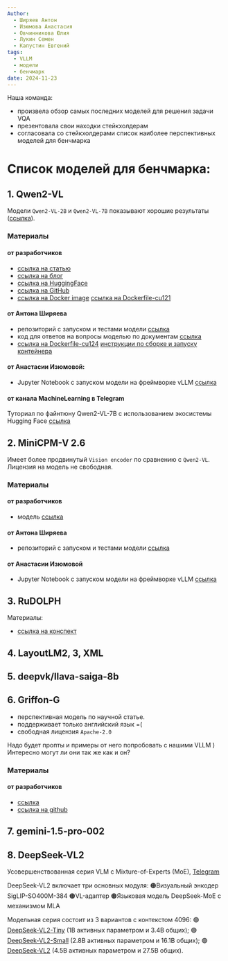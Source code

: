 ```yaml
---
Author:
  - Ширяев Антон
  - Изюмова Анастасия
  - Овчинникова Юлия
  - Лукин Семен
  - Капустин Евгений
tags:
  - VLLM
  - модели
  - бенчмарк
date: 2024-11-23
---
```

Наша команда:
* произвела обзор самых последних моделей для решения задачи VQA
* презентовала свои находки стейкхолдерам
* согласовала со стейкхолдерами список наиболее перспективных моделей для бенчмарка
# Список моделей для бенчмарка:

## 1. Qwen2-VL

 Модели `Qwen2-VL-2B` и `Qwen2-VL-7B` показывают хорошие результаты ([ссылка](https://gitlab.com/document_vqa/qwen2-vl#результаты-тестов-модели-qwen2-vl-2b-instruct)).
### Материалы

#### от разработчиков
* [ссылка на статью](https://arxiv.org/pdf/2409.12191)
* [ссылка на блог](https://qwenlm.github.io/blog/qwen2-vl/)
* [ссылка на HuggingFace](https://huggingface.co/Qwen/Qwen2-VL-7B-Instruct)
* [ссылка на GitHub](https://github.com/QwenLM/Qwen2-VL) 
* [ссылка на Docker image](https://github.com/QwenLM/Qwen2-VL?tab=readme-ov-file#-docker) [ссылка на Dockerfile-cu121](https://github.com/QwenLM/Qwen2-VL/blob/main/docker/Dockerfile-cu121)

#### от Антона Ширяева
* репозиторий с запуском и тестами модели [ссылка](https://gitlab.com/document_vqa/qwen2-vl)
* код для ответов на вопросы моделью по документам [ссылка](https://gitlab.com/document_vqa/qwen2-vl/-/blob/main/src/run_predict.py?ref_type=heads)
* [ссылка на Dockerfile-cu124](https://github.com/QwenLM/Qwen2-VL/blob/main/docker/Dockerfile-cu121) [инструкции по сборке и запуску контейнера](https://gitlab.com/document_vqa/qwen2-vl#docker-контейнер)

#### от Анастасии Изюмовой:
* Jupyter Notebook с запуском модели на фреймворке vLLM [ссылка](../../../files/vlm.ipynb)

#### от канала MachineLearning в Telegram
Туториал по файнтюну Qwen2-VL-7B с использованием экосистемы Hugging Face [ссылка](Туториал%20по%20файнтюну%20Qwen2-VL-7B%20с%20использованием%20экосистемы%20Hugging%20Face.md)

## 2. MiniCPM-V 2.6

Имеет более продвинутый `Vision encoder` по сравнению с `Qwen2-VL`.
Лицензия на модель не свободная.
### Материалы
#### от разработчиков
* модель [ссылка](https://huggingface.co/openbmb/MiniCPM-V-2_6) 
#### от Антона Ширяева
* репозиторий с запуском и тестами модели [ссылка](https://gitlab.com/document_vqa/minicpm-v-2-6)
#### от Анастасии Изюмовой
* Jupyter Notebook с запуском модели на фреймворке vLLM [ссылка](../../../files/vlm.ipynb)
## 3. RuDOLPH

Материалы:
* [ссылка на конспект](../../../cards/Конспект%20Андрей%20Кузнецов%20Мультимодальные%20модели,%20как%20научить%20языковые%20модели%20работать%20не%20только%20с%20текстом.md)
## 4. LayoutLM2, 3, XML
## 5. deepvk/llava-saiga-8b
## 6. Griffon-G
* перспективная модель по научной статье.
* поддерживает только английский язык =( 
* свободная лицензия `Apache-2.0`

Надо будет пропты и примеры от него попробовать с нашими VLLM )
Интересно могут ли они так же как и он?
### Материалы
#### от разработчиков
* [ссылка](https://paperswithcode.com/paper/griffon-g-bridging-vision-language-and-vision)
* [ссылка на github](https://github.com/jefferyzhan/griffon) 

## 7. gemini-1.5-pro-002
## 8. DeepSeek-VL2

Усовершенствованная серия VLM c Mixture-of-Experts (MoE), [Telegram](https://t.me/ai_machinelearning_big_data/6369)

DeepSeek-VL2 включает три основных модуля:
🟠Визуальный энкодер SigLIP-SO400M-384 
🟠VL-адаптер
🟠Языковая модель DeepSeek-MoE с механизмом MLA

Модельная серия состоит из 3 вариантов c контекстом 4096: 
🟢[DeepSeek-VL2-Tiny](https://huggingface.co/deepseek-ai/deepseek-vl2-tiny) (1B активных параметром и 3.4В общих);
🟢[DeepSeek-VL2-Small](https://huggingface.co/deepseek-ai/deepseek-vl2-small) (2.8B активных параметром и 16.1B общих);
🟢[DeepSeek-VL2](https://huggingface.co/deepseek-ai/deepseek-vl2) (4.5B активных параметром и 27.5B общих). 

